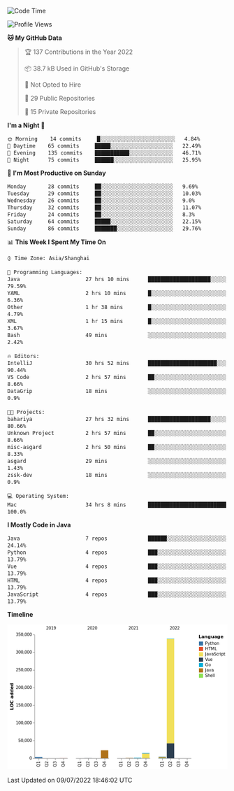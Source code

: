 <!--START_SECTION:waka-->
![Code Time](http://img.shields.io/badge/Code%20Time-0%20secs-blue)

![Profile Views](http://img.shields.io/badge/Profile%20Views-1-blue)

**🐱 My GitHub Data** 

> 🏆 137 Contributions in the Year 2022
 > 
> 📦 38.7 kB Used in GitHub's Storage 
 > 
> 🚫 Not Opted to Hire
 > 
> 📜 29 Public Repositories 
 > 
> 🔑 15 Private Repositories  
 > 
**I'm a Night 🦉** 

```text
🌞 Morning    14 commits     █░░░░░░░░░░░░░░░░░░░░░░░░   4.84% 
🌆 Daytime    65 commits     █████░░░░░░░░░░░░░░░░░░░░   22.49% 
🌃 Evening    135 commits    ███████████░░░░░░░░░░░░░░   46.71% 
🌙 Night      75 commits     ██████░░░░░░░░░░░░░░░░░░░   25.95%

```
📅 **I'm Most Productive on Sunday** 

```text
Monday       28 commits     ██░░░░░░░░░░░░░░░░░░░░░░░   9.69% 
Tuesday      29 commits     ██░░░░░░░░░░░░░░░░░░░░░░░   10.03% 
Wednesday    26 commits     ██░░░░░░░░░░░░░░░░░░░░░░░   9.0% 
Thursday     32 commits     ██░░░░░░░░░░░░░░░░░░░░░░░   11.07% 
Friday       24 commits     ██░░░░░░░░░░░░░░░░░░░░░░░   8.3% 
Saturday     64 commits     █████░░░░░░░░░░░░░░░░░░░░   22.15% 
Sunday       86 commits     ███████░░░░░░░░░░░░░░░░░░   29.76%

```


📊 **This Week I Spent My Time On** 

```text
⌚︎ Time Zone: Asia/Shanghai

💬 Programming Languages: 
Java                     27 hrs 10 mins      ████████████████████░░░░░   79.59% 
YAML                     2 hrs 10 mins       █░░░░░░░░░░░░░░░░░░░░░░░░   6.36% 
Other                    1 hr 38 mins        █░░░░░░░░░░░░░░░░░░░░░░░░   4.79% 
XML                      1 hr 15 mins        █░░░░░░░░░░░░░░░░░░░░░░░░   3.67% 
Bash                     49 mins             ░░░░░░░░░░░░░░░░░░░░░░░░░   2.42%

🔥 Editors: 
IntelliJ                 30 hrs 52 mins      ██████████████████████░░░   90.44% 
VS Code                  2 hrs 57 mins       ██░░░░░░░░░░░░░░░░░░░░░░░   8.66% 
DataGrip                 18 mins             ░░░░░░░░░░░░░░░░░░░░░░░░░   0.9%

🐱‍💻 Projects: 
bahariya                 27 hrs 32 mins      ████████████████████░░░░░   80.66% 
Unknown Project          2 hrs 57 mins       ██░░░░░░░░░░░░░░░░░░░░░░░   8.66% 
misc-asgard              2 hrs 50 mins       ██░░░░░░░░░░░░░░░░░░░░░░░   8.33% 
asgard                   29 mins             ░░░░░░░░░░░░░░░░░░░░░░░░░   1.43% 
zssk-dev                 18 mins             ░░░░░░░░░░░░░░░░░░░░░░░░░   0.9%

💻 Operating System: 
Mac                      34 hrs 8 mins       █████████████████████████   100.0%

```

**I Mostly Code in Java** 

```text
Java                     7 repos             ██████░░░░░░░░░░░░░░░░░░░   24.14% 
Python                   4 repos             ███░░░░░░░░░░░░░░░░░░░░░░   13.79% 
Vue                      4 repos             ███░░░░░░░░░░░░░░░░░░░░░░   13.79% 
HTML                     4 repos             ███░░░░░░░░░░░░░░░░░░░░░░   13.79% 
JavaScript               4 repos             ███░░░░░░░░░░░░░░░░░░░░░░   13.79%

```


**Timeline**

![Chart not found](https://raw.githubusercontent.com/youtiaoguagua/youtiaoguagua/master/charts/bar_graph.png) 


 Last Updated on 09/07/2022 18:46:02 UTC
<!--END_SECTION:waka-->